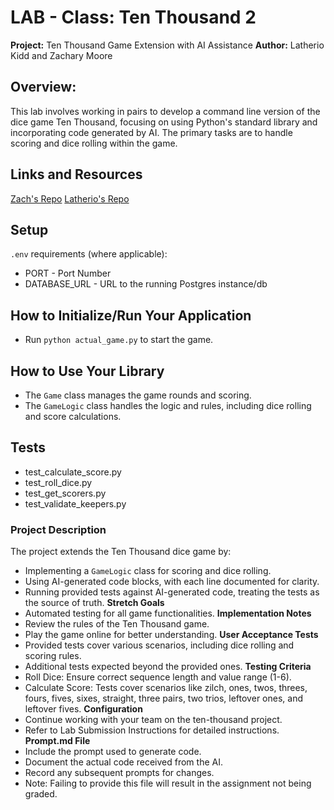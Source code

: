 # **LAB - Class: Ten Thousand 2**

**Project:** Ten Thousand Game Extension with AI Assistance
**Author:** Latherio Kidd  and Zachary Moore

## **Overview:**

This lab involves working in pairs to develop a command line version of the dice game Ten Thousand, focusing on using Python's standard library and incorporating code generated by AI. The primary tasks are to handle scoring and dice rolling within the game.

## **Links and Resources**

[Zach's Repo](https://github.com/JamaisVu1/ten-thousand.git)
[Latherio's Repo](https://github.com/LatherioK0818/ten-thousand)

## **Setup**

`.env` requirements (where applicable):

- PORT - Port Number
- DATABASE_URL - URL to the running Postgres instance/db

## **How to Initialize/Run Your Application**

- Run `python actual_game.py` to start the game.

## **How to Use Your Library**

- The `Game` class manages the game rounds and scoring.
- The `GameLogic` class handles the logic and rules, including dice rolling and score calculations.

## **Tests**

- test_calculate_score.py
- test_roll_dice.py
- test_get_scorers.py
- test_validate_keepers.py

### **Project Description**

The project extends the Ten Thousand dice game by:

- Implementing a `GameLogic` class for scoring and dice rolling.
- Using AI-generated code blocks, with each line documented for clarity.
- Running provided tests against AI-generated code, treating the tests as the source of truth.
**Stretch Goals**
- Automated testing for all game functionalities.
**Implementation Notes**
- Review the rules of the Ten Thousand game.
- Play the game online for better understanding.
**User Acceptance Tests**
- Provided tests cover various scenarios, including dice rolling and scoring rules.
- Additional tests expected beyond the provided ones.
**Testing Criteria**
- Roll Dice: Ensure correct sequence length and value range (1-6).
- Calculate Score: Tests cover scenarios like zilch, ones, twos, threes, fours, fives, sixes, straight, three pairs, two trios, leftover ones, and leftover fives.
**Configuration**
- Continue working with your team on the ten-thousand project.
- Refer to Lab Submission Instructions for detailed instructions.
**Prompt.md File**
- Include the prompt used to generate code.
- Document the actual code received from the AI.
- Record any subsequent prompts for changes.
- Note: Failing to provide this file will result in the assignment not being graded.

